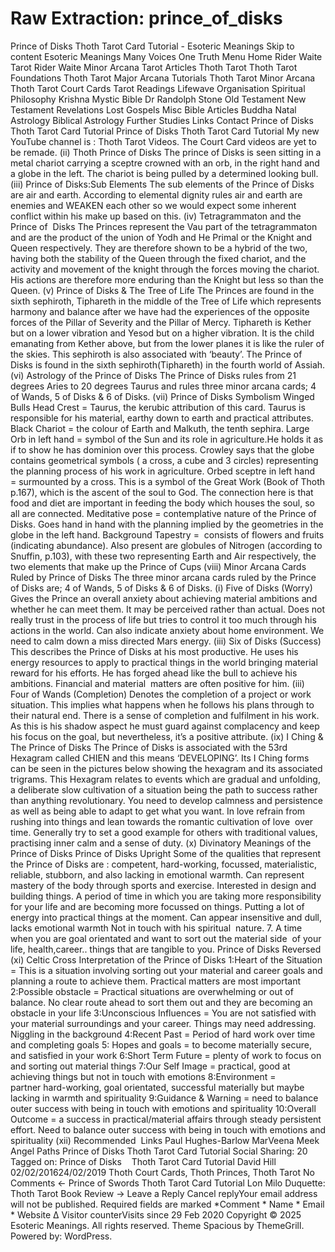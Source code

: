 # Raw Extraction: prince_of_disks

Prince of Disks Thoth Tarot Card Tutorial - Esoteric Meanings
Skip to content
Esoteric Meanings
Many Voices One Truth
Menu
Home
Rider Waite Tarot
Rider Waite Minor Arcana
Tarot Articles
Thoth Tarot
Thoth Tarot Foundations
Thoth Tarot Major Arcana Tutorials
Thoth Tarot Minor Arcana
Thoth Tarot Court Cards
Tarot Readings
Lifewave Organisation
Spiritual Philosophy
Krishna
Mystic Bible
Dr Randolph Stone
Old Testament
New Testament
Revelations
Lost Gospels
Misc Bible Articles
Buddha
Natal Astrology
Biblical Astrology
Further Studies
Links
Contact
Prince of Disks Thoth Tarot Card Tutorial
Prince of Disks Thoth Tarot Card Tutorial
My new YouTube channel is : Thoth Tarot Videos. The Court Card videos are yet to be remade.
(ii) Thoth Prince of Disks
The prince of Disks is seen sitting in a metal chariot carrying a sceptre crowned with an orb, in the right hand and a globe in the left. The chariot is being pulled by a determined looking bull.
(iii) Prince of Disks:Sub Elements
The sub elements of the Prince of Disks are air and earth. According to elemental dignity rules air and earth are enemies and WEAKEN each other so we would expect some inherent conflict within his make up based on this.
(iv) Tetragrammaton and the Prince of  Disks
The Princes represent the Vau part of the tetragrammaton and are the product of the union of Yodh and He Primal or the Knight and Queen respectively. They are therefore shown to be a hybrid of the two, having both the stability of the Queen through the fixed chariot, and the activity and movement of the knight through the forces moving the chariot. His actions are therefore more enduring than the Knight but less so than the Queen.
(v) Prince of Disks & The Tree of Life
The Princes are found in the sixth sephiroth, Tiphareth in the middle of the Tree of Life which represents harmony and balance after we have had the experiences of the opposite forces of the Pillar of Severity and the Pillar of Mercy. Tiphareth is Kether but on a lower vibration and Yesod but on a higher vibration. It is the child emanating from Kether above, but from the lower planes it is like the ruler of the skies. This sephiroth is also associated with ‘beauty’. The Prince of Disks is found in the sixth sephiroth(Tiphareth) in the fourth world of Assiah.
(vi) Astrology of the Prince of Disks
The Prince of Disks rules from 21 degrees Aries to 20 degrees Taurus and rules three minor arcana cards; 4 of Wands, 5 of Disks & 6 of Disks.
(vii) Prince of Disks Symbolism
Winged Bulls Head Crest = Taurus, the kerubic attribution of this card. Taurus is responsible for his material, earthy down to earth and practical attributes.
Black Chariot = the colour of Earth and Malkuth, the tenth sephira.
Large Orb in left hand = symbol of the Sun and its role in agriculture.He holds it as if to show he has dominion over this process. Crowley says that the globe contains geometrical symbols ( a cross, a cube and 3 circles) representing the planning process of his work in agriculture.
Orbed sceptre in left hand = surmounted by a cross. This is a symbol of the Great Work (Book of Thoth p.167), which is the ascent of the soul to God. The connection here is that food and diet are important in feeding the body which houses the soul, so all are connected.
Meditative pose = contemplative nature of the Prince of Disks. Goes hand in hand with the planning implied by the geometries in the globe in the left hand.
Background Tapestry =  consists of flowers and fruits (indicating abundance). Also present are globules of Nitrogen (according to Snuffin, p.103), with these two representing Earth and Air respectively, the two elements that make up the Prince of Cups
(viii) Minor Arcana Cards Ruled by Prince of Disks
The three minor arcana cards ruled by the Prince of Disks are; 4 of Wands, 5 of Disks & 6 of Disks.
(i) Five of Disks (Worry)
Gives the Prince an overall anxiety about achieving material ambitions and whether he can meet them. It may be perceived rather than actual. Does not really trust in the process of life but tries to control it too much through his actions in the world. Can also indicate anxiety about home environment. We need to calm down a miss directed Mars energy.
(iii) Six of Disks (Success)
This describes the Prince of Disks at his most productive. He uses his energy resources to apply to practical things in the world bringing material reward for his efforts. He has forged ahead like the bull to achieve his ambitions. Financial and material  matters are often positive for him.
(iii) Four of Wands (Completion)
Denotes the completion of a project or work situation. This implies what happens when he follows his plans through to their natural end. There is a sense of completion and fulfilment in his work. As this is his shadow aspect he must guard against complacency and keep his focus on the goal, but nevertheless, it’s a positive attribute.
(ix) I Ching & The Prince of Disks
The Prince of Disks is associated with the 53rd Hexagram called CHIEN and this means ‘DEVELOPING’. Its I Ching forms can be seen in the pictures below showing the hexagram and its associated trigrams.
This Hexagram relates to events which are gradual and unfolding, a deliberate slow cultivation of a situation being the path to success rather than anything revolutionary. You need to develop calmness and persistence as well as being able to adapt to get what you want.
In love refrain from rushing into things and lean towards the romantic cultivation of love  over time.
Generally try to set a good example for others with traditional values, practising inner calm and a sense of duty.
(x) Divinatory Meanings of the Prince of Disks
Prince of Disks Upright
Some of the qualities that represent the Prince of Disks are : competent, hard-working, focussed, materialistic, reliable, stubborn, and also lacking in emotional warmth.
Can represent mastery of the body through sports and exercise.
Interested in design and building things.
A period of time in which you are taking more responsibility for your life and are becoming more focussed on things.
Putting a lot of energy into practical things at the moment.
Can appear insensitive and dull, lacks emotional warmth
Not in touch with his spiritual  nature.
7. A time when you are goal orientated and want to sort out the material side  of your life, health,career.. things that are tangible to you.
Prince of Disks Reversed
(xi) Celtic Cross Interpretation of the Prince of Disks
1:Heart of the Situation = This is a situation involving sorting out your material and career goals and planning a route to achieve them. Practical matters are most important
2:Possible obstacle = Practical situations are overwhelming or out of balance. No clear route ahead to sort them out and they are becoming an obstacle in your life
3:Unconscious Influences = You are not satisfied with your material surroundings and your career. Things may need addressing. Niggling in the background
4:Recent Past = Period of hard work over time and completing goals
5: Hopes and goals = to become materially secure, and satisfied in your work
6:Short Term Future = plenty of work to focus on and sorting out material things
7:Our Self Image = practical, good at achieving things but not in touch with emotions
8:Environment = partner hard-working, goal orientated, successful materially but maybe lacking in warmth and spirituality
9:Guidance & Warning = need to balance outer success with being in touch with emotions and spirituality
10:Overall Outcome = a success in practical/material affairs through steady persistent effort. Need to balance outer success with being in touch with emotions and spirituality
(xii) Recommended  Links
Paul Hughes-Barlow
MarVeena Meek
Angel Paths
Prince of Disks Thoth Tarot Card Tutorial
Social Sharing:
20
Tagged on: Prince of Disks    Thoth Tarot Card Tutorial
David Hill
02/02/201624/02/2019 Thoth Court Cards, Thoth Princes, Thoth Tarot
No Comments
← Prince of Swords Thoth Tarot Card Tutorial
Lon Milo Duquette: Thoth Tarot Book Review →
Leave a Reply Cancel replyYour email address will not be published. Required fields are marked *Comment * Name *
Email *
Website
Δ
Visitor counterVisits since 29 Feb 2020
Copyright © 2025 Esoteric Meanings. All rights reserved. Theme Spacious by ThemeGrill. Powered by: WordPress.